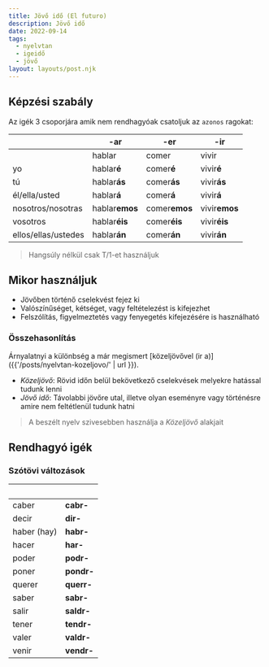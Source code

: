 ```yaml
---
title: Jövő idő (El futuro)
description: Jövő idő 
date: 2022-09-14
tags:
  - nyelvtan
  - igeidő
  - jövő
layout: layouts/post.njk
---
```


## Képzési szabály

Az igék 3 csoporjára amik nem rendhagyóak csatoljuk az `azonos` ragokat:

&nbsp;|-ar|-er|-ir
----|----|----|----
&nbsp;|hablar|comer|vivir
yo|hablar**é**|comer**é**|vivir**é**
tú|hablar**ás**|comer**ás**|vivir**ás**
él/ella/usted|hablar**á**|comer**á**|vivir**á**
nosotros/nosotras|hablar**emos**|comer**emos**|vivir**emos**
vosotros|hablar**éis**|comer**éis**|vivir**éis**
ellos/ellas/ustedes|hablar**án**|comer**án**|vivir**án**

> Hangsúly nélkül csak T/1-et használjuk

## Mikor használjuk

- Jövőben történő cselekvést fejez ki
- Valószínűséget, kétséget, vagy feltételezést is kifejezhet
- Felszólítás, figyelmeztetés vagy fenyegetés kifejezésére is használható

### Összehasonlítás

Árnyalatnyi a különbség a már megismert [közeljövővel (ir a)]({{'/posts/nyelvtan-kozeljovo/' | url }}).

- *Közeljövő*: Rövid időn belül bekövetkező cselekvések melyekre hatással tudunk lenni
- *Jövő idő*: Távolabbi jövőre utal, illetve olyan eseményre vagy történésre amire nem feltétlenül tudunk hatni

> A beszélt nyelv szivesebben használja a *Közeljövő* alakjait

## Rendhagyó igék

### Szótövi változások

&nbsp;|&nbsp;
----|----
caber|**cabr-**
decir|**dir-**
haber (hay)|**habr-**
hacer|**har-**
poder|**podr-**
poner|**pondr-**
querer|**querr-**
saber|**sabr-**
salir|**saldr-**
tener|**tendr-**
valer|**valdr-**
venir|**vendr-**
